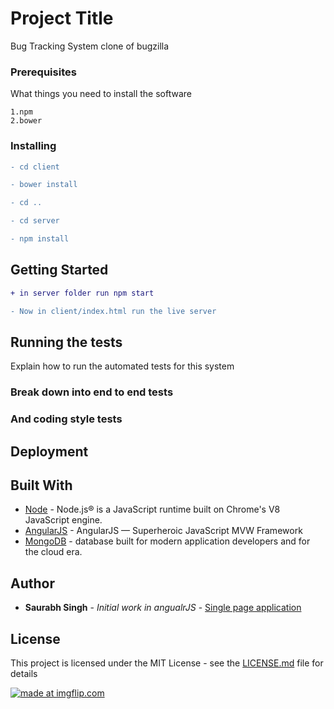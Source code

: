 # Project Title

Bug Tracking System clone of bugzilla


### Prerequisites

What things you need to install the software 

```
1.npm
2.bower
```

### Installing
```diff
- cd client

- bower install

- cd ..

- cd server

- npm install
```

## Getting Started

```diff
+ in server folder run npm start

- Now in client/index.html run the live server
```

## Running the tests

Explain how to run the automated tests for this system

### Break down into end to end tests



### And coding style tests



## Deployment



## Built With

* [Node](https://nodejs.org) - Node.js® is a JavaScript runtime built on Chrome's V8 JavaScript engine.
* [AngularJS](https://angularjs.org/) - AngularJS — Superheroic JavaScript MVW Framework
* [MongoDB](https://www.mongodb.com/) - database built for modern application developers and for the cloud era.


 

## Author

* **Saurabh Singh** - *Initial work in angualrJS* - [Single page application](https://github.com/saurabh2908/SPA_AngularJs)


## License

This project is licensed under the MIT License - see the [LICENSE.md](https://github.com/saurabh2908/Bug_TrackingSystem_2.0.0/blob/master/LICENSE) file for details



<a href="https://imgflip.com/gif/388yhr"><img src="https://i.imgflip.com/388yhr.gif" title="made at imgflip.com"/></a>
